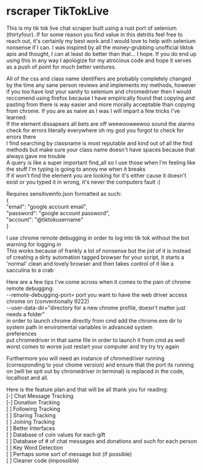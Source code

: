 # rscraper TikTokLive
This is my tik tok live chat scraper built using a rust port of selenium (thirtyfour). If for some reason you find value in this detritis feel free to reach out, it's certainly my best work and I would love to help with selenium nonsense if I can. I was inspired by all the money-grubbing unofficial tiktok apis and thought, I can at least do better than that... I hope. If you do end up using this in any way I apologize for my atrocious code and hope it serves as a push of point for much better ventures.  

All of the css and class name identifiers are probably completely changed by the time any sane person reviews and implements my methods, however if you too have lost your sanity to selenium and chromedriver then I would reccomend using firefox because I have empirically found that copying and pasting from there is way easier and more morally acceptable than copying from chrome. If you are as naive as I was I will impart a few tricks I've learned:  
    If the element dissapears all bets are off weewooweewoo sound the alarms check for errors literally everywhere oh my god you forgot to check for errors there  
    I find searching by classname is most reputable and kind out of all the find methods but make sure your class name doesn't have spaces because that always gave me trouble  
    A query is like a super important find_all so I use those when I'm feeling like the stuff I'm typing is going to annoy me when it breaks  
    If it won't find the element you are looking for it's either cause it doesn't exist or you typed it in wrong, it's never the computers fault :\(
    

Requires sensitiveinfo.json formatted as such:  
{  
    "email": "google account email",  
    "password": "google account password",  
    "account": "@tiktokusername"  
}  

I use chrome remote debugging in order to log into tik tok without the bot warning for logging in  
This works because of frankly a lot of nonsense but the jist of it is instead of creating a dirty automation tagged browser for your script, it starts a 'normal' clean and lovely browser and then takes control of it like a sacculina to a crab  

Here are a few tips I've come across when it comes to the pain of chrome remote debugging:  
    --remote-debugging-port= port you want to have the web driver access chrome on (conventionally 9222)  
    --user-data-dir="directory for a new chrome profile, doesn't matter just needs a folder"  
    in order to launch chrome directly from cmd add the chrome.exe dir to system path in enviromental variables in advanced system  
    preferences  
    put chromedriver in that same file in order to launch it from cmd as well  
    worst comes to worse just restart your computer and try try try again
    
Furthermore you will need an instance of chromedriver running (corresponding to your chome version) and ensure that the port its running on (will be spit out by chromedriver in terminal) is replaced in the code, localhost and all.  

Here is the feature plan and that will be all thank you for reading:  
\[-\] Chat Message Tracking  
\[-\] Donation Tracking  
\[ \] Following Tracking  
\[ \] Sharing Tracking  
\[ \] Joining Tracking  
\[ \] Better Interfaces  
\[ \] Database of coin values for each gift  
\[ \] Database of # of chat messages and donations and such for each person  
\[ \] Key Word Detection  
\[ \] Perhaps some sort of message bot \(if possible\)  
\[ \] Cleaner code \(impossible\)  

